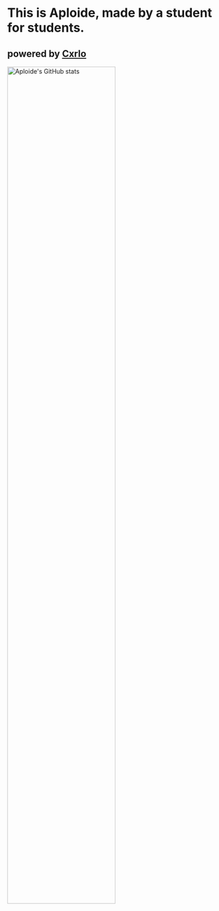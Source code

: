 # This is Aploide, made by a student for students.

## powered by [Cxrlo](https://cxrlodesign.com)

<img alt="Aploide's GitHub stats" src="https://github-readme-stats.vercel.app/api?username=aploide&count_private=true&show_icons=true&theme=tokyonight" width="70%" />
